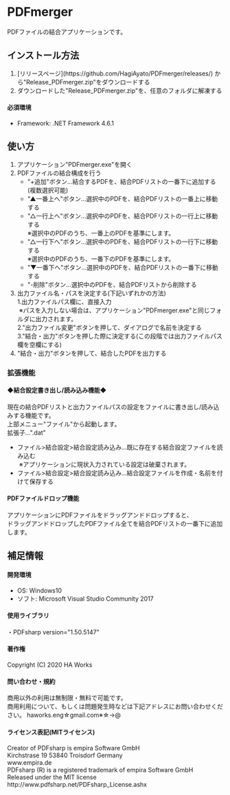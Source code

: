 <h1>PDFmerger</h1>
PDFファイルの結合アプリケーションです。
<h2>インストール方法</h2>
<ol type="1">
  <li>[リリースページ](https://github.com/HagiAyato/PDFmerger/releases/)
  から"Release_PDFmerger.zip"をダウンロードする</li>
  <li>ダウンロードした"Release_PDFmerger.zip"を、任意のフォルダに解凍する</li>
</ol>
<h4>必須環境</h4>
<ul>
  <li>Framework: .NET Framework 4.6.1</li>
</ul>
<h2>使い方</h2>
<ol type="1">
  <li>アプリケーション"PDFmerger.exe"を開く</li>
  <li>PDFファイルの結合構成を行う
    <ul>
      <li>"+追加"ボタン…結合するPDFを、結合PDFリストの一番下に追加する(複数選択可能)</li>
      <li>"▲一番上へ"ボタン…選択中のPDFを、結合PDFリストの一番上に移動する</li>
      <li>"△一行上へ"ボタン…選択中のPDFを、結合PDFリストの一行上に移動する<br />
        ※選択中のPDFのうち、一番上のPDFを基準にします。
      </li>
      <li>"△一行下へ"ボタン…選択中のPDFを、結合PDFリストの一行下に移動する<br />
        ※選択中のPDFのうち、一番下のPDFを基準にします。
      </li>
      <li>"▼一番下へ"ボタン…選択中のPDFを、結合PDFリストの一番下に移動する
      </li>
      <li>"-削除"ボタン…選択中のPDFを、結合PDFリストから削除する</li>
    </ul>
  </li>
  <li>出力ファイル名・パスを決定する(下記いずれかの方法)<br />
    1.出力ファイルパス欄に、直接入力<br />
    &nbsp;※パスを入力しない場合は、アプリケーション"PDFmerger.exe"と同じフォルダに出力されます。<br />
    2."出力ファイル変更"ボタンを押して、ダイアログで名前を決定する<br />
    3."結合・出力"ボタンを押した際に決定する(この段階では出力ファイルパス欄を空欄にする)
  </li>
  <li>"結合・出力"ボタンを押して、結合したPDFを出力する</li>
</ol>
<h3>拡張機能</h3>
<h4><b>◆結合設定書き出し/読み込み機能◆</b></h4>
<p>
  現在の結合PDFリストと出力ファイルパスの設定をファイルに書き出し/読み込みする機能です。<br />
  上部メニュー"ファイル"から起動します。<br />
  拡張子…".dat"<br />
<ul>
  <li>ファイル&gt;結合設定&gt;結合設定読み込み…既に存在する結合設定ファイルを読み込む<br />
    &nbsp;※アプリケーションに現状入力されている設定は破棄されます。
  </li>
  <li>ファイル&gt;結合設定&gt;結合設定読み込み…結合設定ファイルを作成・名前を付けて保存する</li>
</ul>
</p>
<h4>PDFファイルドロップ機能</h4>
<p>
  アプリケーションにPDFファイルをドラッグアンドドロップすると、<br />
  ドラッグアンドドロップしたPDFファイル全てを結合PDFリストの一番下に追加します。
</p>
<h2>補足情報</h2>
<h4>開発環境</h4>
<ul>
  <li>OS: Windows10</li>
  <li>ソフト: Microsoft Visual Studio Community 2017</li>
</ul>
<h4>使用ライブラリ</h4>
・PDFsharp version="1.50.5147"
<h4>著作権</h4>
Copyright (C) 2020 HA Works
<h4>問い合わせ・規約</h4>
商用以外の利用は無制限・無料で可能です。<br />
商用利用について、もしくは問題発生時などは下記アドレスにお問い合わせください。
haworks.eng☆gmail.com※☆→@
<h4>ライセンス表記(MITライセンス)</h4>
Creator of PDFsharp is empira Software GmbH<br />
Kirchstrase 19 53840 Troisdorf Germany<br />
www.empira.de<br />
PDFsharp (R) is a registered trademark of empira Software GmbH<br />
Released under the MIT license<br />
http://www.pdfsharp.net/PDFsharp_License.ashx
